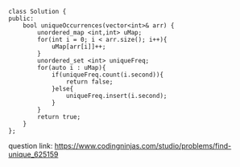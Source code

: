 ```
class Solution {
public:
    bool uniqueOccurrences(vector<int>& arr) {
        unordered_map <int,int> uMap;
        for(int i = 0; i < arr.size(); i++){
            uMap[arr[i]]++;
        }
        unordered_set <int> uniqueFreq;
        for(auto i : uMap){
            if(uniqueFreq.count(i.second)){
                return false;
            }else{
                uniqueFreq.insert(i.second);
            }
        }
        return true;
    }
};

```

question link: https://www.codingninjas.com/studio/problems/find-unique_625159
